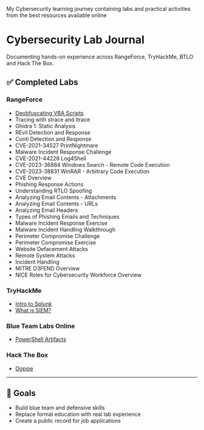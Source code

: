 My Cybersecurity learning journey containing labs and practical activities from the best resources available online
# Cybersecurity Lab Journal

Documenting hands-on experience across RangeForce, TryHackMe, BTLO and Hack The Box.

## ✅ Completed Labs

### RangeForce
- [Deobfuscating VBA Scripts](RangeForce)
- Tracing with strace and ltrace
- Ghidra 1: Static Analysis
- REvil Detection and Response
- Conti Detection and Response
- CVE-2021-34527 PrintNightmare
- Malware Incident Response Challenge
- CVE-2021-44228 Log4Shell
- CVE-2023-36884 Windows Search - Remote Code Execution
- CVE-2023-38831 WinRAR - Arbitrary Code Execution
- CVE Overview
- Phishing Response Actions
- Understanding RTLO Spoofing
- Analyzing Email Contents - Attachments
- Analyzing Email Contents - URLs
- Analyzing Email Headers
- Types of Phishing Emails and Techniques
- Malware Incident Response Exercise
- Malware Incident Handling Walkthrough
- Perimeter Compromise Challenge
- Perimeter Compromise Exercise
- Website Defacement Attacks
- Remote System Attacks
- Incident Handling
- MITRE D3FEND Overview
- NICE Roles for Cybersecurity Workforce Overview

### TryHackMe
- [Intro to Splunk](./tryhackme/intro-to-splunk.md)
- [What is SIEM?](./tryhackme/what-is-siem.md)

### Blue Team Labs Online
- [PowerShell Artifacts](./btlo/powershell-artifacts.md)

### Hack The Box
- [Oopsie](./hackthebox/oopsie.md)

---

## 🎯 Goals
- Build blue team and defensive skills
- Replace formal education with real lab experience
- Create a public record for job applications
